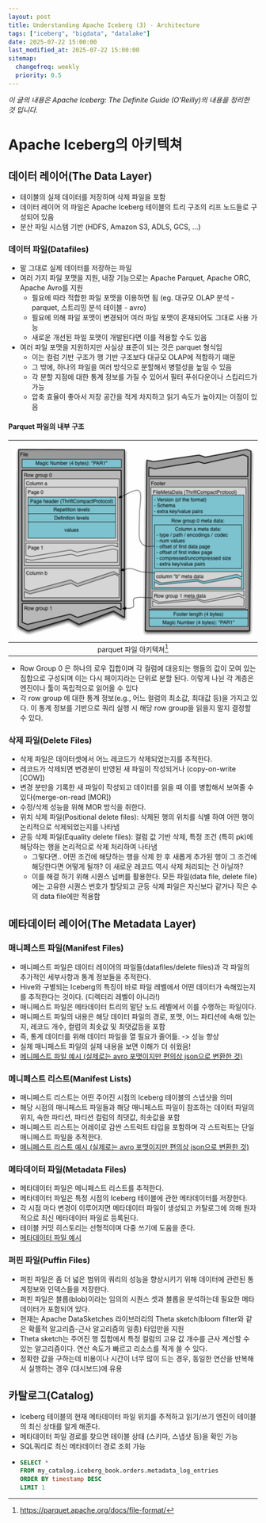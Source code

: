 ```yaml
---
layout: post
title: Understanding Apache Iceberg (3) - Architecture
tags: ["iceberg", "bigdata", "datalake"]
date: 2025-07-22 15:00:00
last_modified_at: 2025-07-22 15:00:00
sitemap:
  changefreq: weekly
  priority: 0.5
---
```


_이 글의 내용은 Apache Iceberg: The Definite Guide (O'Reilly)의 내용을 정리한 것 입니다._

# Apache Iceberg의 아키텍쳐

## 데이터 레이어(The Data Layer)
- 테이블의 실제 데이터를 저장하며 삭제 파일을 포함
- 데이터 레이어 의 파일은 Apache Iceberg 테이블의 트리 구조의 리프 노드들로 구성되어 있음
- 분산 파일 시스템 기반 (HDFS, Amazon S3, ADLS, GCS, ...)

### 데이터 파일(Datafiles)
- 말 그대로 실제 데이터를 저장하는 파일
- 여러 가지 파일 포맷을 지원, 내장 기능으로는 Apache Parquet, Apache ORC, Apache Avro를 지원
  - 필요에 따라 적합한 파일 포맷을 이용하면 됨 (eg. 대규모 OLAP 분석 - parquet, 스트리밍 분석 테이블 - avro)
  - 필요에 의해 파일 포맷이 변경되어 여러 파일 포맷이 혼재되어도 그대로 사용 가능
  - 새로운 개선된 파일 포맷이 개발된다면 이를 적용할 수도 있음
- 여러 파일 포맷을 지원하지만 사실상 표준이 되는 것은 parquet 형식임
  - 이는 컬럼 기반 구조가 행 기반 구조보다 대규모 OLAP에 적합하기 떄문
  - 그 밖에, 하나의 파일을 여러 방식으로 분할해서 병렬성을 높일 수 있음
  - 각 분할 지점에 대한 통계 정보를 가질 수 있어서 필터 푸쉬다운이나 스킵리드가 가능
  - 압축 효율이 좋아서 저장 공간을 적게 차지하고 읽기 속도가 높아지는 이점이 있음

#### Parquet 파일의 내부 구조

  | ![The architecture of a Parquet file](/img/posts/2025-07-22-figure1.png) |
  |:------------------------------------------------------------------------:|
  |                           parquet 파일 아키텍쳐[^1]                            |

 - Row Group 0 은 하나의 로우 집합이며 각 컬럼에 대응되는 행들의 값이 모여 있는 집합으로 구성되며 이는 다시 페이지라는 단위로 분할 된다. 이렇게 나뉜 각 계층은 엔진이나 툴이 독립적으로 읽어올 수 있다
 - 각 row group 에 대한 통계 정보(e.g., 어느 컬럼의 최소값, 최대값 등)을 가지고 있다. 이 통계 정보를 기반으로 쿼리 실행 시 해당 row group을 읽을지 말지 결정할 수 있다.

### 삭제 파일(Delete Files)
- 삭제 파일은 데이터셋에서 어느 레코드가 삭제되었는지를 추적한다.
- 레코드가 삭제되면 변경분이 반영된 새 파일이 작성되거나 (copy-on-write [COW])
- 변경 분만을 기록한 새 파일이 작성되고 데이터를 읽을 때 이를 병합해서 보여줄 수 있다(merge-on-read [MOR])
- 수정/삭제 성능을 위해 MOR 방식을 취한다.
- 위치 삭제 파일(Positional delete files): 삭제된 행의 위치를 식별 하여 어떤 행이 논리적으로 삭제되었는지를 나타냄
- 균등 삭제 파일(Equality delete files): 컬럼 값 기반 삭제, 특정 조건 (특히 pk)에 해당하는 행을 논리적으로 삭제 처리하여 나타냄
  - 그렇다면.. 어떤 조건에 해당하는 행을 삭제 한 후 새롭게 추가된 행이 그 조건에 해당한다면 어떻게 될까? 이 새로운 레코드 역시 삭제 처리되는 건 아닐까?
  - 이를 해결 하기 위해 시퀀스 넘버를 활용한다. 모든 파일(data file, delete file)에는 고유한 시퀀스 번호가 할당되고 균등 삭제 파일은 자신보다 같거나 작은 수의 data file에만 적용함
  
## 메타데이터 레이어(The Metadata Layer)
### 매니페스트 파일(Manifest Files)
- 매니페스트 파일은 데이터 레이어의 파일들(datafiles/delete files)과 각 파일의 추가적인 세부사항과 통계 정보들을 추적한다.
- Hive와 구별되는 Iceberg의 특징이 바로 파일 레벨에서 어떤 데이터가 속해있는지를 추적한다는 것이다. (디렉터리 레벨이 아니라!)
- 매니페스트 파일은 메타데이터 트리의 말단 노드 레벨에서 이를 수행하는 파일이다.
- 매니페스트 파일의 내용은 해당 데이터 파일의 경로, 포맷, 어느 파티션에 속해 있는지, 레코드 개수, 컬럼의 최솟값 및 최댓값등을 포함
- 즉, 통계 데이터를 위해 데이터 파일을 열 필요가 줄어듦. -> 성능 향상
- 실제 매니페스트 파일의 실제 내용을 보면 이해가 더 쉬웠음!
- [메니페스트 파일 예시 (실제로는 avro 포맷이지만 편의상 json으로 변환한 것)](https://github.com/developer-advocacy-dremio/definitive-guide-to-apache-iceberg/blob/main/Resources/Chapter_2/manifest-file.json)

### 메니페스트 리스트(Manifest Lists)
- 매니페스트 리스트는 어떤 주어진 시점의 Iceberg 테이블의 스냅샷을 의미
- 해당 시점의 매니페스트 파일들과 해당 매니페스트 파일이 참조하는 데이터 파일의 위치, 속한 파티션, 파티션 컬럼의 최댓값, 최솟값을 포함
- 매니페스트 리스트는 어레이로 감싼 스트럭트 타입을 포함하며 각 스트럭트는 단일 매니페스트 파일을 추적한다.
- [매니페스트 리스트 예시 (실제로는 avro 포맷이지만 편의상 json으로 변환한 것)](https://github.com/developer-advocacy-dremio/definitive-guide-to-apache-iceberg/blob/main/Resources/Chapter_2/manifest-list.json)

### 메타데이터 파일(Metadata Files)
- 메타데이터 파일은 메니페스트 리스트를 추적한다.
- 메타데이터 파일은 특정 시점의 Iceberg 테이블에 관한 메타데이터를 저장한다.
- 각 시점 마다 변경이 이루어지면 메타데이터 파일이 생성되고 카탈로그에 의해 원자적으로 최신 메타데이터 파일로 등록된다.
- 테이블 커밋 히스토리는 선형적이며 다중 쓰기에 도움을 준다.
- [메타데이터 파일 예시](https://github.com/developer-advocacy-dremio/definitive-guide-to-apache-iceberg/blob/main/Resources/Chapter_2/metadata-file.json)

### 퍼핀 파일(Puffin Files)
- 퍼핀 파일은 좀 더 넓은 범위의 쿼리의 성능을 향상시키기 위해 데이터에 관련된 통계정보와 인덱스들을 저장한다.
- 퍼핀 파일은 블롭(blob)이라는 임의의 시퀀스 셋과 블롭을 분석하는데 필요한 메타데이터가 포함되어 있다.
- 현재는 Apache DataSketches 라이브러리의 Theta sketch(bloom filter와 같은 확률적 알고리즘-근사 알고리즘의 일종) 타입만을 지원
- Theta sketch는 주어진 행 집합에서 특정 컬럼의 고유 값 개수를 근사 계산할 수 있는 알고리즘이다. 연산 속도가 빠르고 리소스를 적게 쓸 수 있다.
- 정확한 값을 구하는데 비용이나 시간이 너무 많이 드는 경우, 동일한 연산을 반복해서 실행하는 경우 (대시보드)에 유용

## 카탈로그(Catalog)
- Iceberg 테이블의 현재 메타데이터 파일 위치를 추적하고 읽기/쓰기 엔진이 테이블의 최신 상태를 알게 해준다.
- 메타데이터 파일 경로를 찾으면 테이블 상태 (스키마, 스냅샷 등)을 확인 가능
- SQL쿼리로 최신 메타데이터 경로 조회 가능
- ```sql
  SELECT *
  FROM my_catalog.iceberg_book.orders.metadata_log_entries
  ORDER BY timestamp DESC
  LIMIT 1
  ```

[^1]: https://parquet.apache.org/docs/file-format/